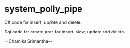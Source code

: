 # system_polly_pipe

C# code for insert, update and delete.

Sql code for create proc for insert, view, update and delete.

--Chamika Srimantha--
